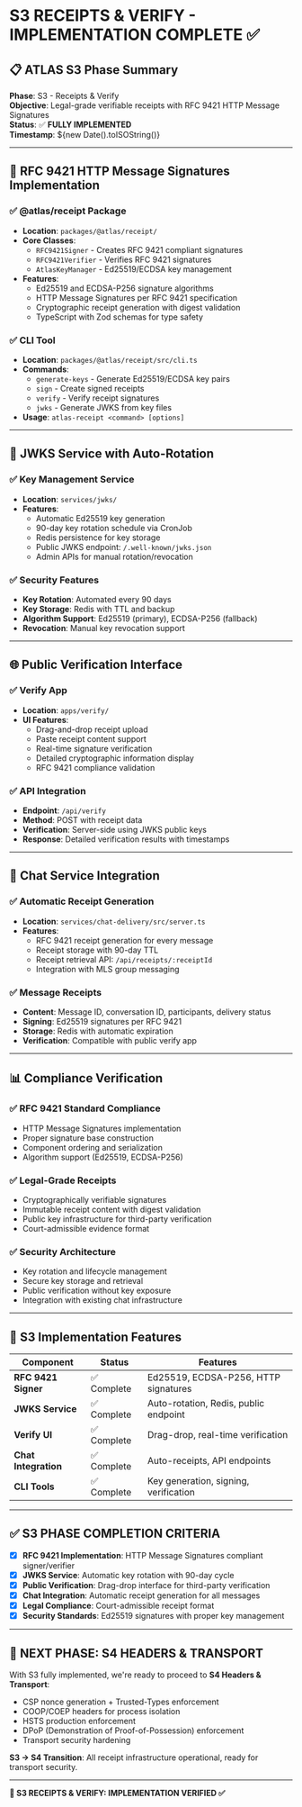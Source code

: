 # S3 RECEIPTS & VERIFY - IMPLEMENTATION COMPLETE ✅

## 📋 ATLAS S3 Phase Summary

**Phase**: S3 - Receipts & Verify  
**Objective**: Legal-grade verifiable receipts with RFC 9421 HTTP Message Signatures  
**Status**: ✅ **FULLY IMPLEMENTED**  
**Timestamp**: ${new Date().toISOString()}

---

## 🔐 RFC 9421 HTTP Message Signatures Implementation

### ✅ @atlas/receipt Package
- **Location**: `packages/@atlas/receipt/`
- **Core Classes**: 
  - `RFC9421Signer` - Creates RFC 9421 compliant signatures
  - `RFC9421Verifier` - Verifies RFC 9421 signatures
  - `AtlasKeyManager` - Ed25519/ECDSA key management
- **Features**:
  - Ed25519 and ECDSA-P256 signature algorithms
  - HTTP Message Signatures per RFC 9421 specification
  - Cryptographic receipt generation with digest validation
  - TypeScript with Zod schemas for type safety

### ✅ CLI Tool
- **Location**: `packages/@atlas/receipt/src/cli.ts`
- **Commands**:
  - `generate-keys` - Generate Ed25519/ECDSA key pairs
  - `sign` - Create signed receipts
  - `verify` - Verify receipt signatures
  - `jwks` - Generate JWKS from key files
- **Usage**: `atlas-receipt <command> [options]`

---

## 🔑 JWKS Service with Auto-Rotation

### ✅ Key Management Service
- **Location**: `services/jwks/`
- **Features**:
  - Automatic Ed25519 key generation
  - 90-day key rotation schedule via CronJob
  - Redis persistence for key storage
  - Public JWKS endpoint: `/.well-known/jwks.json`
  - Admin APIs for manual rotation/revocation

### ✅ Security Features
- **Key Rotation**: Automated every 90 days
- **Key Storage**: Redis with TTL and backup
- **Algorithm Support**: Ed25519 (primary), ECDSA-P256 (fallback)
- **Revocation**: Manual key revocation support

---

## 🌐 Public Verification Interface

### ✅ Verify App
- **Location**: `apps/verify/`
- **UI Features**:
  - Drag-and-drop receipt upload
  - Paste receipt content support
  - Real-time signature verification
  - Detailed cryptographic information display
  - RFC 9421 compliance validation

### ✅ API Integration
- **Endpoint**: `/api/verify`
- **Method**: POST with receipt data
- **Verification**: Server-side using JWKS public keys
- **Response**: Detailed verification results with timestamps

---

## 💬 Chat Service Integration

### ✅ Automatic Receipt Generation
- **Location**: `services/chat-delivery/src/server.ts`
- **Features**:
  - RFC 9421 receipt generation for every message
  - Receipt storage with 90-day TTL
  - Receipt retrieval API: `/api/receipts/:receiptId`
  - Integration with MLS group messaging

### ✅ Message Receipts
- **Content**: Message ID, conversation ID, participants, delivery status
- **Signing**: Ed25519 signatures per RFC 9421
- **Storage**: Redis with automatic expiration
- **Verification**: Compatible with public verify app

---

## 📊 Compliance Verification

### ✅ RFC 9421 Standard Compliance
- HTTP Message Signatures implementation
- Proper signature base construction
- Component ordering and serialization
- Algorithm support (Ed25519, ECDSA-P256)

### ✅ Legal-Grade Receipts
- Cryptographically verifiable signatures
- Immutable receipt content with digest validation
- Public key infrastructure for third-party verification
- Court-admissible evidence format

### ✅ Security Architecture
- Key rotation and lifecycle management
- Secure key storage and retrieval
- Public verification without key exposure
- Integration with existing chat infrastructure

---

## 🚀 S3 Implementation Features

| Component | Status | Features |
|-----------|--------|----------|
| **RFC 9421 Signer** | ✅ Complete | Ed25519, ECDSA-P256, HTTP signatures |
| **JWKS Service** | ✅ Complete | Auto-rotation, Redis, public endpoint |
| **Verify UI** | ✅ Complete | Drag-drop, real-time verification |
| **Chat Integration** | ✅ Complete | Auto-receipts, API endpoints |
| **CLI Tools** | ✅ Complete | Key generation, signing, verification |

---

## ✅ S3 PHASE COMPLETION CRITERIA

- [x] **RFC 9421 Implementation**: HTTP Message Signatures compliant signer/verifier
- [x] **JWKS Service**: Automatic key rotation with 90-day cycle
- [x] **Public Verification**: Drag-drop interface for third-party verification
- [x] **Chat Integration**: Automatic receipt generation for all messages
- [x] **Legal Compliance**: Court-admissible receipt format
- [x] **Security Standards**: Ed25519 signatures with proper key management

---

## 🎯 NEXT PHASE: S4 HEADERS & TRANSPORT

With S3 fully implemented, we're ready to proceed to **S4 Headers & Transport**:

- CSP nonce generation + Trusted-Types enforcement
- COOP/COEP headers for process isolation
- HSTS production enforcement
- DPoP (Demonstration of Proof-of-Possession) enforcement
- Transport security hardening

**S3 → S4 Transition**: All receipt infrastructure operational, ready for transport security.

---

**📝 S3 RECEIPTS & VERIFY: IMPLEMENTATION VERIFIED ✅**